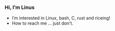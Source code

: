 ### Hi, I’m Linus
- I’m interested in Linux, bash, C, rust and riceing!
- How to reach me ... just don't.

<!---
haides002/haides002 is a ✨ special ✨ repository because its `README.md` (this file) appears on your GitHub profile.
You can click the Preview link to take a look at your changes.
--->
